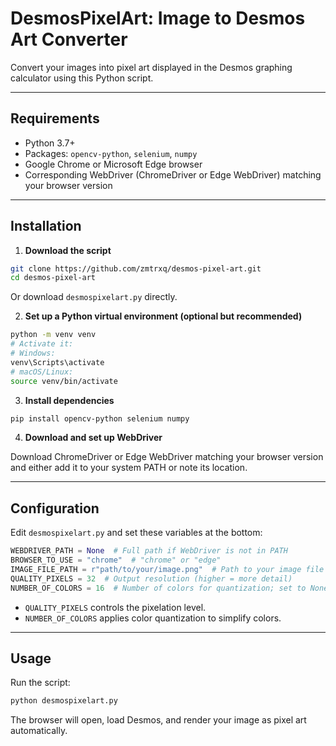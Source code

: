 # DesmosPixelArt: Image to Desmos Art Converter

Convert your images into pixel art displayed in the Desmos graphing calculator using this Python script.

---

## Requirements

- Python 3.7+
- Packages: `opencv-python`, `selenium`, `numpy`
- Google Chrome or Microsoft Edge browser
- Corresponding WebDriver (ChromeDriver or Edge WebDriver) matching your browser version

---

## Installation

1. **Download the script**

```bash
git clone https://github.com/zmtrxq/desmos-pixel-art.git
cd desmos-pixel-art
````

Or download `desmospixelart.py` directly.

2. **Set up a Python virtual environment (optional but recommended)**

```bash
python -m venv venv
# Activate it:
# Windows:
venv\Scripts\activate
# macOS/Linux:
source venv/bin/activate
```

3. **Install dependencies**

```bash
pip install opencv-python selenium numpy
```

4. **Download and set up WebDriver**

Download ChromeDriver or Edge WebDriver matching your browser version and either add it to your system PATH or note its location.

---

## Configuration

Edit `desmospixelart.py` and set these variables at the bottom:

```python
WEBDRIVER_PATH = None  # Full path if WebDriver is not in PATH
BROWSER_TO_USE = "chrome"  # "chrome" or "edge"
IMAGE_FILE_PATH = r"path/to/your/image.png"  # Path to your image file
QUALITY_PIXELS = 32  # Output resolution (higher = more detail)
NUMBER_OF_COLORS = 16  # Number of colors for quantization; set to None to disable
```

* `QUALITY_PIXELS` controls the pixelation level.
* `NUMBER_OF_COLORS` applies color quantization to simplify colors.

---

## Usage

Run the script:

```bash
python desmospixelart.py
```

The browser will open, load Desmos, and render your image as pixel art automatically.
